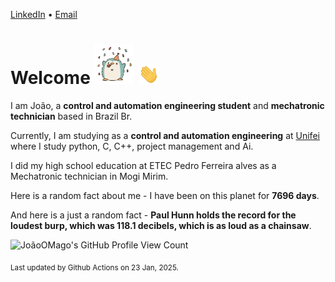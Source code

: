 [LinkedIn](https://www.linkedin.com/in/joão-pedro-gozzoli-b95641301/) &bull;
[Email](joaopedrogozzoli@gmail.com)

# Welcome <img src="happy.gif" height="64px" /> <img src="wave.gif" height="32px" />

I am João, a  **control and automation engineering student** and **mechatronic technician** based in Brazil Br.

Currently, I am studying as a **control and automation engineering** at [Unifei](https://unifei.edu.br) where I study python, C, C++, project management and Ai.

I did my high school education at ETEC Pedro Ferreira alves as a Mechatronic technician in Mogi Mirim.

Here is a random fact about me - I have been on this planet for **7696 days**.

And here is a just a random fact -  **Paul Hunn holds the record for the loudest burp, which was 118.1 decibels, which is as loud as a chainsaw**.

![JoãoOMago's GitHub Profile View Count](https://komarev.com/ghpvc/?username=JoaoOMago)

<sub>Last updated by Github Actions on 23 Jan, 2025.</sub>

